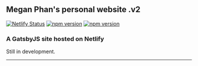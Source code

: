 ## Megan Phan's personal website .v2

[![Netlify Status](https://api.netlify.com/api/v1/badges/19265c82-8e16-4a86-8d8d-1ffe23b447d3/deploy-status)](https://app.netlify.com/sites/meganphan/deploys)
[![npm version](https://badge.fury.io/js/npm.svg)](https://badge.fury.io/js/npm)
[![npm version](https://badge.fury.io/js/reactjs.svg)](https://badge.fury.io/js/reactjs)

### A GatsbyJS site hosted on Netlify

Still in development.

------------------------------------------------------------------------------------------------------------------------------
